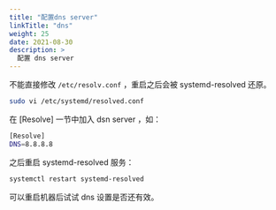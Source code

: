 ```yaml
---
title: "配置dns server"
linkTitle: "dns"
weight: 25
date: 2021-08-30
description: >
  配置 dns server
---
```



不能直接修改 `/etc/resolv.conf` ，重启之后会被 systemd-resolved 还原。


```bash
sudo vi /etc/systemd/resolved.conf
```

在 [Resolve] 一节中加入 dsn server ，如：

```bash
[Resolve]
DNS=8.8.8.8
```

之后重启 systemd-resolved 服务：

```bash
systemctl restart systemd-resolved
```

可以重启机器后试试 dns 设置是否还有效。

